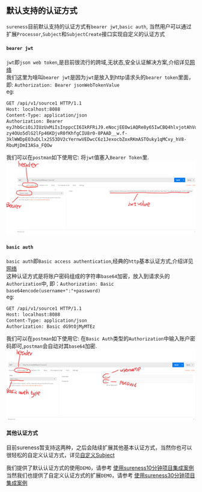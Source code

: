 ## 默认支持的认证方式  

`sureness`目前默认支持的认证方式有`bearer jwt`,`basic auth`, 当然用户可以通过扩展`Processor`,`Subject`和`SubjectCreate`接口实现自定义的认证方式  

#### `bearer jwt`  
`jwt`即`json web token`,是目前很流行的跨域,无状态,安全认证解决方案,介绍详见[网络](http://www.ruanyifeng.com/blog/2018/07/json_web_token-tutorial.html)  
我们这里为啥叫`bearer jwt`是因为`jwt`是放入到http请求头的`bearer token`里面，即:  `Authorization: Bearer jsonWebTokenValue`  
eg: 
```
GET /api/v1/source1 HTTP/1.1
Host: localhost:8088
Content-Type: application/json
Authorization: Bearer eyJhbGciOiJIUzUxMiIsInppcCI6IkRFRiJ9.eNocjEEOwiAQRe8y65IwCBQ4hlvjotAhVqs1DBoT492l7F5e_vtfuNYFAliUPs3aCrIuCW1nFDHlUaBVqJOLJpkIA_ArtnHd7o0X5s43egim8qayy6lCQOOUd15JHIA-zy4OUo5dlG2lFp46KDjvR0fKhfgCIU8r0-8PAAD__w.f-3klWWDpEO3uDLlx2S53DV2cYernwVEDwcC6z1JexocbZoxRKmASTOuky1qMCxy_hV8-RbuMjDmI3ASa_FQOw
```  

我们可以在`postman`如下使用它: 将`jwt`值塞入`Bearer Token`里.  
![jwtPostmanUse](_images/jwtPostmanUse.png)  

#### `basic auth`  
`basic auth`即`Basic access authentication`,经典的`http`基本认证方式,介绍详见[网络](https://www.jianshu.com/p/4cd42f7359f4)    
这种认证方式是将账户密码组成的字符串`base64`加密，放入到请求头的 `Authorization`中, 即：`Authorization: Basic base64encode(username+":"+password)`  
eg:  
```
GET /api/v1/source1 HTTP/1.1
Host: localhost:8088
Content-Type: application/json
Authorization: Basic dG9tOjMyMTEz
```  

我们可以在`postman`如下使用它: 在`Basic Auth`类型的`Authorization`中输入账户密码即可,`postman`会自动对其`base64`加密.  
![basicAuthPostmanUse](_images/basicAuthPostmanUse.png)  

#### 其他认证方式  
目前sureness暂支持这两种，之后会陆续扩展其他基本认证方式，当然你也可以很轻松的自定义认证方式，详见[自定义Subject](custom-subject.md)  

我们提供了默认认证方式的使用`DEMO`，请参考 [使用sureness10分钟项目集成案例](sample-bootstrap.md)   
当然我们也提供了自定义认证方式的扩展`DEMO`，请参考 [使用sureness30分钟项目集成案例](sample-tom.md)     

